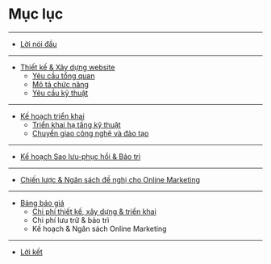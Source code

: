 # Mục lục

----

* [Lời nói đầu](1-introduction/index.md)

----

* [Thiết kế & Xây dựng website](2-development/index.md)
  * [Yêu cầu tổng quan](2-development/index.md#overview)
  * [Mô tả chức năng](2-development/index.md#functions)
  * [Yêu cầu kỹ thuật](2-development/index.md#technical)

----

* [Kế hoạch triển khai](3-deployment/index.md)
  * [Triển khai hạ tầng kỹ thuật](3-development/index.md#sysspecs)
  * [Chuyển giao công nghệ và đào tạo](3-development/index.md#transfer)

----

* [Kế hoạch Sao lưu-phục hồi & Bảo trì](4-maintenance/index.md)

----

* [Chiến lược & Ngân sách đề nghị cho Online Marketing](5-marketing/index.md)

----

* [Bảng báo giá](6-pricetables/index.md)
    * [Chi phí thiết kế, xây dựng & triển khai](6-pricetables/index.md#maintenance)
    * Chi phí lưu trữ & bảo trì
    * Kế hoạch & Ngân sách Online Marketing

----

* [Lời kết](7-conclusion/index.md)

